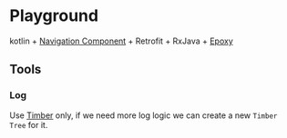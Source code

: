 # Playground
kotlin + [Navigation Component](https://developer.android.com/topic/libraries/architecture/navigation) + Retrofit + RxJava + [Epoxy](https://github.com/airbnb/epoxy)

## Tools
### Log
Use [Timber](https://github.com/JakeWharton/timber) only, if we need more log logic we can create a new `Timber Tree` for it.
